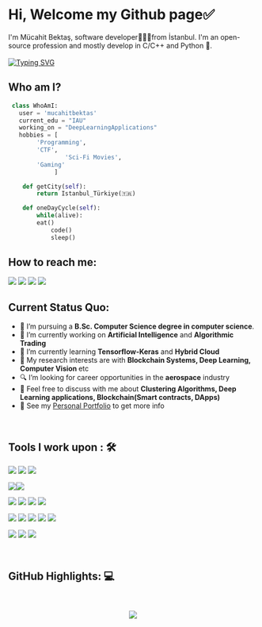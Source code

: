 <h1>Hi, Welcome my Github page✅ </h1>

I'm Mücahit Bektaş, software developer👨🏻‍💻from İstanbul. I'm an open-source profession and mostly develop in C/C++ and Python 🐍.
<br><br>
[![Typing SVG](https://readme-typing-svg.herokuapp.com?font=Fira+Code&weight=100&pause=1000&vCenter=true&width=500&lines=+Self+taught+full+time+learner;Python+Developer+within+2%2B+years+experience;Computer+science+student;AI+lover+%3C3)](https://git.io/typing-svg)

## Who am I?

```python
 class WhoAmI:
   user = 'mucahitbektas'
   current_edu = "IAU"
   working_on = "DeepLearningApplications"
   hobbies = [
		'Programming',
		'CTF',
                'Sci-Fi Movies',
		'Gaming'
             ]	 

	def getCity(self):
		return Istanbul_Türkiye(🇹🇷)

	def oneDayCycle(self):
        while(alive):
	    eat()
            code()
            sleep()

```

## How to reach me:

<a href="mailto:m.bektastr@gmail.com">
<img src="https://img.shields.io/badge/-m.bektastr%40gmail.com-7B83EB?&style=for-the-badge&logo=Microsoft-outlook&logoColor=white" ></a>  
<a  href="https://www.instagram.com/mucahitbektas_/"> <img src="https://img.shields.io/badge/@mucahitbektas__-%23E4405F.svg?&style=for-the-badge&logo=instagram&logoColor=white"></a>
<a href="https://www.linkedin.com/in/mucahitbektas/"><img src="https://img.shields.io/badge/mucahitbektas-%230077B5.svg?&style=for-the-badge&logo=linkedin&logoColor=white" ></a>  
 <a  href="https://www.mucahitbektas.com/"><img src="https://img.shields.io/badge/mucahitbektas.com-000000?style=for-the-badge&logo=About.me&logoColor=white"></a>

<br>

## Current Status Quo:

- 💼 I’m pursuing a <strong>B.Sc. Computer Science degree in computer science</strong>.
- 🔭 I’m currently working on <strong>Artificial Intelligence</strong> and <strong>Algorithmic Trading</strong>
- 🌱 I’m currently learning <strong>Tensorflow-Keras</strong> and <strong>Hybrid Cloud</strong>
- 🤔 My research interests are with <strong>Blockchain Systems, Deep Learning, Computer Vision </strong> etc
- 🔍 I’m looking for career opportunities in the <strong>aerospace</strong> industry
- 💬 Feel free to discuss with me about <strong>Clustering Algorithms, Deep Learning applications, Blockchain(Smart contracts, DApps) </strong>
- 👀 See my [Personal Portfolio](https://www.mucahitbektas.com) to get more info

<br>

## Tools I work upon : 🛠

<img src="https://img.shields.io/badge/python%20-%2314354C.svg?&style=for-the-badge&logo=python&logoColor=white"> <img src="https://img.shields.io/badge/Java%20-%23E00033.svg?&style=for-the-badge&logo=java&logoColor=white"> <img src="https://img.shields.io/badge/c++%20-%2300599C.svg?&style=for-the-badge&logo=c%2B%2B&logoColor=white">

<img src="https://img.shields.io/badge/C%23-239120?style=for-the-badge&logo=c-sharp&logoColor=white"><img src="https://img.shields.io/badge/Unity-100000?style=for-the-badge&logo=unity&logoColor=white">

<img src="https://img.shields.io/badge/tensorflow%20-%23FF6F00.svg?&style=for-the-badge&logo=tensorflow&logoColor=white"> <img src="https://img.shields.io/badge/Keras-FF0000?style=for-the-badge&logo=keras&logoColor=white"> <img src="https://img.shields.io/badge/PyTorch-EE4C2C?style=for-the-badge&logo=pytorch&logoColor=white"> <img src="https://img.shields.io/badge/Weights_&_Biases-FFBE00?style=for-the-badge&logo=WeightsAndBiases&logoColor=white">



<img src="https://img.shields.io/badge/neo4j%20-%23008CC1.svg?&style=for-the-badge&logo=neo4j&logoColor=white"> <img src="https://img.shields.io/badge/mongodb%20-%2347A248svg?&style=for-the-badge&logo=mongodb&logoColor=white"> <img src="https://img.shields.io/badge/git%20-%23F05032.svg?&style=for-the-badge&logo=git&logoColor=white"/> <img src="https://img.shields.io/badge/Docker-2CA5E0?style=for-the-badge&logo=docker&logoColor=white"/> <img src="https://img.shields.io/badge/VSCode-0078D4?style=for-the-badge&logo=visual%20studio%20code&logoColor=white"/>

<img src="https://img.shields.io/badge/Linux-FCC624?style=for-the-badge&logo=linux&logoColor=black"/> <img src="https://img.shields.io/badge/Windows-0078D6?style=for-the-badge&logo=windows&logoColor=white"/> <img src="https://img.shields.io/badge/Kali_Linux-557C94?style=for-the-badge&logo=kali-linux&logoColor=white"/>

<br>

## GitHub Highlights: 💻

<br>

<p align="center">
   <img src="https://github-readme-stats.vercel.app/api/top-langs/?username=mucahitbektas&hide=Procfile&theme=tokyonight"/>
</p>

